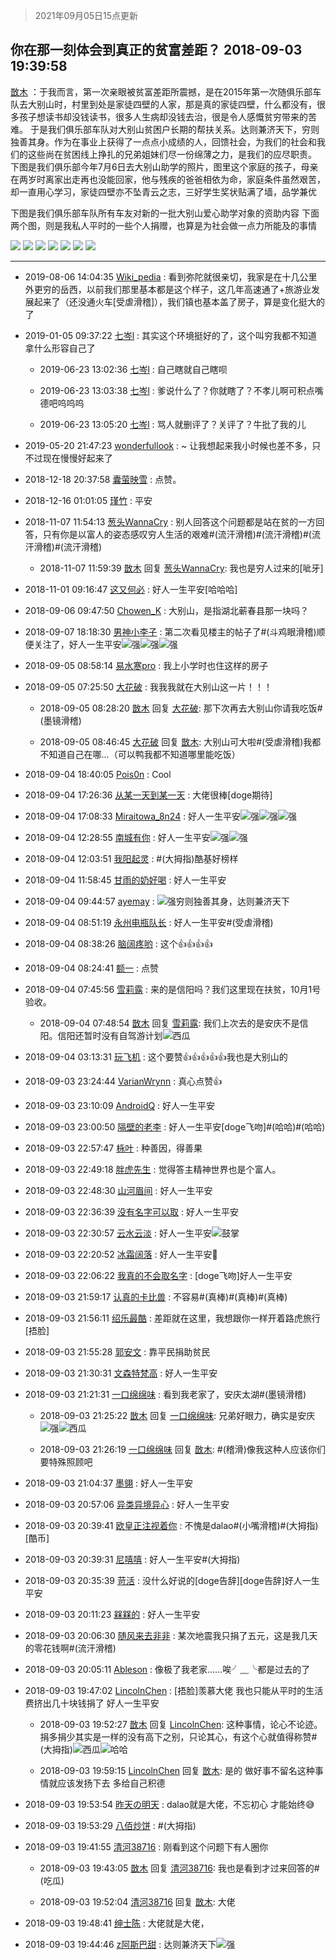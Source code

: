 > 2021年09月05日15点更新
<link rel="stylesheet" href="https://cdn.jsdelivr.net/gh/taotie6/sampleJSON@main/css/photo_show.css">


 ## 你在那一刻体会到真正的贫富差距？ 2018-09-03 19:39:58

 [㪚木](https://www.coolapk.com/feed/8027029?shareKey=Njg1OGQ3MGJjOWFjNjEzMTc0NTU~) ：于我而言，第一次亲眼被贫富差距所震撼，是在2015年第一次随俱乐部车队去大别山时，村里到处是家徒四壁的人家，那是真的家徒四壁，什么都没有，很多孩子想读书却没钱读书，很多人生病却没钱去治，很是令人感慨贫穷带来的苦难。
于是我们俱乐部车队对大别山贫困户长期的帮扶关系。达则兼济天下<!--break-->，穷则独善其身。作为在事业上获得了一点点小成绩的人，回馈社会，为我们的社会和我们的这些尚在贫困线上挣扎的兄弟姐妹们尽一份绵薄之力，是我们的应尽职责。
下图是我们俱乐部今年7月6日去大别山助学的照片，图里这个家庭的孩子，母亲在两岁时离家出走再也没能回家，他与残疾的爸爸相依为命，家庭条件虽然艰苦，却一直用心学习，家徒四壁亦不坠青云之志，三好学生奖状贴满了墙，品学兼优

下图是我们俱乐部车队所有车友对新的一批大别山爱心助学对象的资助内容
下面两个图，则是我私人平时的一些个人捐赠，也算是为社会做一点力所能及的事情 

<div class="album">
<img class="img-item" src="https://image.coolapk.com/feed/2018/0903/1081091_1535974789_3723@1440x1080.jpg" />
<img class="img-item" src="https://image.coolapk.com/feed/2018/0903/1081091_1535974790_7691@1440x1080.jpg" />
<img class="img-item" src="https://image.coolapk.com/feed/2018/0903/1081091_1535974792_1823@1278x978.jpg" />
<img class="img-item" src="https://image.coolapk.com/feed/2018/0903/1081091_1535974793_495@1080x834.jpg" />
<img class="img-item" src="https://image.coolapk.com/feed/2018/0903/1081091_1535974794_3965@1080x745.jpg" />
<img class="img-item" src="https://image.coolapk.com/feed/2018/0903/1081091_1535974795_6731@1247x1662.jpg" />
<img class="img-item" src="https://image.coolapk.com/feed/2018/0903/1081091_1535974797_3704@1247x1662.jpg" />
</div>

 ------- 

- 2019-08-06 14:04:35 [Wiki_pedia](uid=1959435) : 看到弥陀就很亲切，我家是在十几公里外更穷的岳西，以前我们那里基本都是这个样子，这几年高速通了+旅游业发展起来了（还没通火车[受虐滑稽]），我们镇也基本盖了房子，算是变化挺大的了 

- 2019-01-05 09:37:22 [七岑l](uid=1463781) : 其实这个环境挺好的了，这个叫穷我都不知道拿什么形容自己了 

    - 2019-06-23 13:02:36 [七岑l](uid=1463781) : 自己瞎就自己瞎呗 

    - 2019-06-23 13:03:38 [七岑l](uid=1463781) : 爹说什么了？你就瞎了？不孝儿啊可积点嘴德吧呜呜呜 

    - 2019-06-23 13:05:20 [七岑l](uid=1463781) : 骂人就删评了？关评了？牛批了我的儿 

- 2019-05-20 21:47:23 [wonderfullook](uid=1026730) : ~ 让我想起来我小时候也差不多，只不过现在慢慢好起来了 

- 2018-12-18 20:37:58 [囊萤映雪](uid=1421598) : 点赞。 

- 2018-12-16 01:01:05 [瑾竹](uid=1079239) : 平安 

- 2018-11-07 11:54:13 [葱头WannaCry](uid=539049) : 别人回答这个问题都是站在贫的一方回答，只有你是以富人的姿态感叹穷人生活的艰难#(流汗滑稽)#(流汗滑稽)#(流汗滑稽)#(流汗滑稽) 

    - 2018-11-07 11:59:39 [㪚木](uid=1081091) 回复 [葱头WannaCry](uid=539049): 我也是穷人过来的[呲牙] 

- 2018-11-01 09:16:47 [这又何必](uid=1613301) : 好人一生平安[哈哈哈] 

- 2018-09-06 09:47:50 [Chowen_K](uid=696486) : 大别山，是指湖北蕲春县那一块吗？ 

- 2018-09-07 18:18:30 [男神小李子](uid=1296637) : 第二次看见楼主的帖子了#(斗鸡眼滑稽)顺便关注了，好人一生平安<img src="http://static.coolapk.com/emoticons/default/79.gif" alt="强"/><img src="http://static.coolapk.com/emoticons/default/79.gif" alt="强"/><img src="http://static.coolapk.com/emoticons/default/79.gif" alt="强"/> 

- 2018-09-05 08:58:14 [易水寒pro](uid=817747) : 我上小学时也住这样的房子 

- 2018-09-05 07:25:50 [大花破](uid=615293) : 我我我就在大别山这一片！！！ 

    - 2018-09-05 08:28:20 [㪚木](uid=1081091) 回复 [大花破](uid=615293): 那下次再去大别山你请我吃饭#(墨镜滑稽) 

    - 2018-09-05 08:46:45 [大花破](uid=615293) 回复 [㪚木](uid=1081091): 大别山可大啦#(受虐滑稽)我都不知道自己在哪…（可以鸭我都不知道哪里能吃饭） 

- 2018-09-04 18:40:05 [Pois0n](uid=1096834) : Cool 

- 2018-09-04 17:26:36 [从某一天到某一天](uid=802428) : 大佬很棒[doge期待] 

- 2018-09-04 17:08:33 [Miraitowa_8n24](uid=823403) : 好人一生平安<img src="http://static.coolapk.com/emoticons/default/79.gif" alt="强"/><img src="http://static.coolapk.com/emoticons/default/79.gif" alt="强"/><img src="http://static.coolapk.com/emoticons/default/79.gif" alt="强"/> 

- 2018-09-04 12:28:55 [南城有你](uid=1480229) : 好人一生平安<img src="http://static.coolapk.com/emoticons/default/79.gif" alt="强"/><img src="http://static.coolapk.com/emoticons/default/79.gif" alt="强"/> 

- 2018-09-04 12:03:51 [我阳起灵](uid=862175) : #(大拇指)酷基好榜样 

- 2018-09-04 11:58:45 [甘雨的奶好喝](uid=1139746) : 好人一生平安 

- 2018-09-04 09:44:57 [ayemay](uid=536309) : <img src="http://static.coolapk.com/emoticons/default/79.gif" alt="强"/>穷则独善其身，达则兼济天下 

- 2018-09-04 08:51:19 [永州电瓶队长](uid=1708127) : 好人一生平安#(受虐滑稽) 

- 2018-09-04 08:38:26 [脑阔疼哟](uid=1657542) : 这个👍👍👍👍 

- 2018-09-04 08:24:41 [额一](uid=1741591) : 点赞 

- 2018-09-04 07:45:56 [雪莉露](uid=603398) : 来的是信阳吗？我们这里现在扶贫，10月1号验收。 

    - 2018-09-04 07:48:54 [㪚木](uid=1081091) 回复 [雪莉露](uid=603398): 我们上次去的是安庆不是信阳。信阳还暂时没有自驾游计划<img src="http://static.coolapk.com/emoticons/default/56.gif" alt="西瓜"/> 

- 2018-09-04 03:13:31 [玩飞机](uid=553466) : 这个要赞👍👍👍👍👍我也是大别山的 

- 2018-09-03 23:24:44 [VarianWrynn](uid=1612195) : 真心点赞👍 

- 2018-09-03 23:10:09 [AndroidQ](uid=792497) : 好人一生平安 

- 2018-09-03 23:00:50 [隔壁的老李](uid=724823) : 好人一生平安[doge飞吻]#(哈哈)#(哈哈) 

- 2018-09-03 22:57:47 [栐叶](uid=754728) : 种善因，得善果 

- 2018-09-03 22:49:18 [胖虎先生](uid=1280492) : 觉得答主精神世界也是个富人。 

- 2018-09-03 22:48:30 [山河眉间](uid=1553724) : 好人一生平安 

- 2018-09-03 22:36:39 [没有名字可以取](uid=1471340) : 好人一生平安 

- 2018-09-03 22:30:57 [云水云淡](uid=1516597) : 好人一生平安<img src="http://static.coolapk.com/emoticons/default/42.gif" alt="鼓掌"/> 

- 2018-09-03 22:20:52 [冰霜阔落](uid=1546498) : 好人一生平安🙏 

- 2018-09-03 22:06:22 [我真的不会取名字](uid=740301) : [doge飞吻]好人一生平安 

- 2018-09-03 21:59:17 [认真的卡比兽](uid=572545) : 不容易#(真棒)#(真棒)#(真棒) 

- 2018-09-03 21:56:11 [绍乐最酷](uid=1200990) : 差距就在这里，我想跟你一样开着路虎旅行[捂脸] 

- 2018-09-03 21:55:28 [郭安文](uid=460057) : 靠平民捐助贫民 

- 2018-09-03 21:30:31 [文森特梵高](uid=1083909) : 好人一生平安 

- 2018-09-03 21:21:31 [一口绵绵味](uid=1914887) : 看到我老家了，安庆太湖#(墨镜滑稽) 

    - 2018-09-03 21:25:22 [㪚木](uid=1081091) 回复 [一口绵绵味](uid=1914887): 兄弟好眼力，确实是安庆<img src="http://static.coolapk.com/emoticons/default/79.gif" alt="强"/><img src="http://static.coolapk.com/emoticons/default/56.gif" alt="西瓜"/> 

    - 2018-09-03 21:26:19 [一口绵绵味](uid=1914887) 回复 [㪚木](uid=1081091): #(稽滑)像我这种人应该你们要特殊照顾吧 

- 2018-09-03 21:04:37 [墨翎](uid=519684) : 好人一生平安 

- 2018-09-03 20:57:06 [异类异境异心](uid=570514) : 好人一生平安 

- 2018-09-03 20:39:41 [欧皇正注视着你](uid=881580) : 不愧是dalao#(小嘴滑稽)#(大拇指)[酷币] 

- 2018-09-03 20:39:31 [尼嘻嘻](uid=817984) : 好人一生平安#(大拇指) 

- 2018-09-03 20:35:39 [苛活](uid=772467) : 没什么好说的[doge告辞][doge告辞]好人一生平安 

- 2018-09-03 20:11:23 [槑槑的](uid=1034134) : 好人一生平安 

- 2018-09-03 20:06:30 [随风来去非非](uid=1121332) : 某次地震我只捐了五元，这是我几天的零花钱啊#(流汗滑稽) 

- 2018-09-03 20:05:11 [Ableson](uid=662550) : 像极了我老家……唉╯﹏╰都是过去的了 

- 2018-09-03 19:47:02 [LincolnChen](uid=1694245) : [捂脸]羡慕大佬 我也只能从平时的生活费挤出几十块钱捐了 好人一生平安 

    - 2018-09-03 19:52:27 [㪚木](uid=1081091) 回复 [LincolnChen](uid=1694245): 这种事情，论心不论迹。捐多捐少其实是一样的没有高下之别，只论其心，有这个心就值得称赞#(大拇指)<img src="http://static.coolapk.com/emoticons/default/56.gif" alt="西瓜"/><img src="http://static.coolapk.com/emoticons/default/13.gif" alt="哈哈"/> 

    - 2018-09-03 19:59:15 [LincolnChen](uid=1694245) 回复 [㪚木](uid=1081091): 是的 做好事不留名这种事情就应该发扬下去  多给自己积德 

- 2018-09-03 19:53:54 [昨天の明天](uid=434171) : dalao就是大佬，不忘初心 才能始终😅 

- 2018-09-03 19:53:29 [八佰炒饼](uid=814313) : #(大拇指) 

- 2018-09-03 19:41:55 [清河38716](uid=1206761) : 刚看到这个问题下有人圈你 

    - 2018-09-03 19:43:05 [㪚木](uid=1081091) 回复 [清河38716](uid=1206761): 我也是看到才过来回答的#(吃瓜) 

    - 2018-09-03 19:52:04 [清河38716](uid=1206761) 回复 [㪚木](uid=1081091): 大佬 

- 2018-09-03 19:48:41 [绅士陈](uid=791718) : 大佬就是大佬， 

- 2018-09-03 19:44:46 [z阿斯巴甜](uid=1525364) : 达则兼济天下<img src="http://static.coolapk.com/emoticons/default/79.gif" alt="强"/> 

